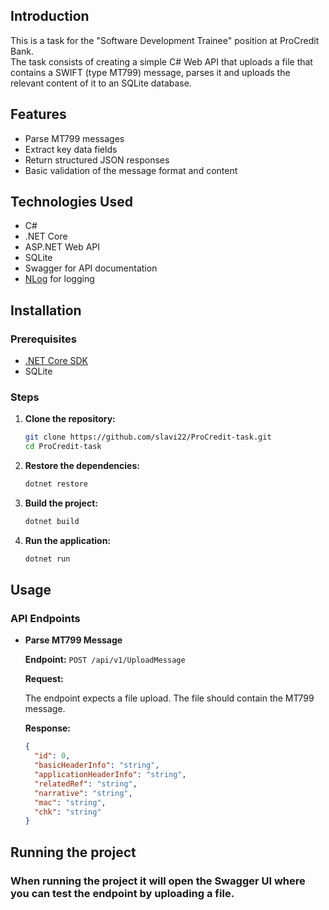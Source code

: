 ## Introduction

This is a task for the "Software Development Trainee" position at ProCredit Bank.<br>The task consists of creating a simple C# Web API that uploads a file that contains a SWIFT (type MT799) message, parses it and uploads the relevant content of it to an SQLite database.

## Features

- Parse MT799 messages
- Extract key data fields
- Return structured JSON responses
- Basic validation of the message format and content

## Technologies Used

- C#
- .NET Core
- ASP.NET Web API
- SQLite
- Swagger for API documentation
- [NLog](https://nlog-project.org) for logging

## Installation

### Prerequisites

- [.NET Core SDK](https://dotnet.microsoft.com/download)
- SQLite

### Steps

1. **Clone the repository:**
    ```bash
    git clone https://github.com/slavi22/ProCredit-task.git
    cd ProCredit-task
    ```

2. **Restore the dependencies:**
    ```bash
    dotnet restore
    ```

3. **Build the project:**
    ```bash
    dotnet build
    ```

4. **Run the application:**
    ```bash
    dotnet run
    ```

## Usage
### API Endpoints

- **Parse MT799 Message**

    **Endpoint:** `POST /api/v1/UploadMessage`

    **Request:**

    The endpoint expects a file upload. The file should contain the MT799 message.

    **Response:**
    ```json
    {
      "id": 0,
      "basicHeaderInfo": "string",
      "applicationHeaderInfo": "string",
      "relatedRef": "string",
      "narrative": "string",
      "mac": "string",
      "chk": "string"
    }
    ```

## Running the project
### When running the project it will open the Swagger UI where you can test the endpoint by uploading a file.
